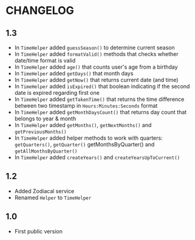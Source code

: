 CHANGELOG
==========

1.3
---

 * In `TimeHelper` added `guessSeason()` to determine current season
 * In `TimeHelper` added `formatValid()` methods that checks whether date/time format is valid
 * In `TimeHelper` added `age()` that counts user's age from a birthday
 * In `TimeHelper` added `getDays()` that month days
 * In `TimeHelper` added `getNow()` that returns current date (and time)
 * In `TimeHelper` added `isExpired()` that boolean indicating if the second date is expired regarding first one
 * In `TimeHelper` added `getTakenTime()` that returns the time difference between two timestamp in `Hours:Minutes:Seconds` format
 * In `TimeHelper` added `getMonthDaysCount()` that returns day count that belongs to year & month
 * In `TimeHelper` added `getMonths()`, `getNextMonths()` and `getPreviousMonths()`
 * In `TimeHelper` added helper methods to work with quarters: `getQuarters()`, `getQuarter()` getMonthsByQuarter() and `getAllMonthsByQuarter()`
 * In `TimeHelper` added `createYears()` and `createYearsUpToCurrent()`

1.2
----

 * Added Zodiacal service
 * Renamed `Helper` to `TimeHelper`

1.0
----

 * First public version